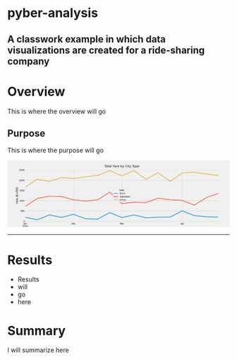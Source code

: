 # pyber-analysis
A classwork example in which data visualizations are created for a ride-sharing company
---
# Overview
This is where the overview will go

## Purpose
This is where the purpose will go 

![Total fare by city type screenshot](/analysis/PyBer_fare_summary.png)

---

# Results

* Results
* will
* go 
* here

# Summary

I will summarize here

